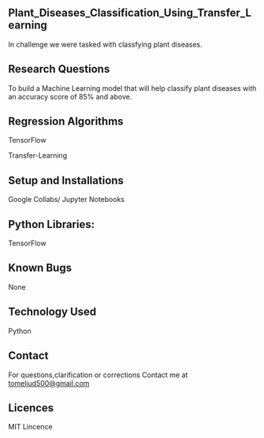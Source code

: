 ## Plant_Diseases_Classification_Using_Transfer_Learning
In challenge we were tasked with classfying plant diseases. 

## Research Questions
To build a Machine Learning model that will help classify plant diseases with an accuracy score of 85% and above.

## Regression Algorithms
TensorFlow 

Transfer-Learning

## Setup and Installations
Google Collabs/ Jupyter Notebooks

## Python Libraries:
TensorFlow 

## Known Bugs
None

## Technology Used
Python

## Contact
For questions,clarification or corrections Contact me at tomeliud500@gmail.com

## Licences
MIT Lincence
